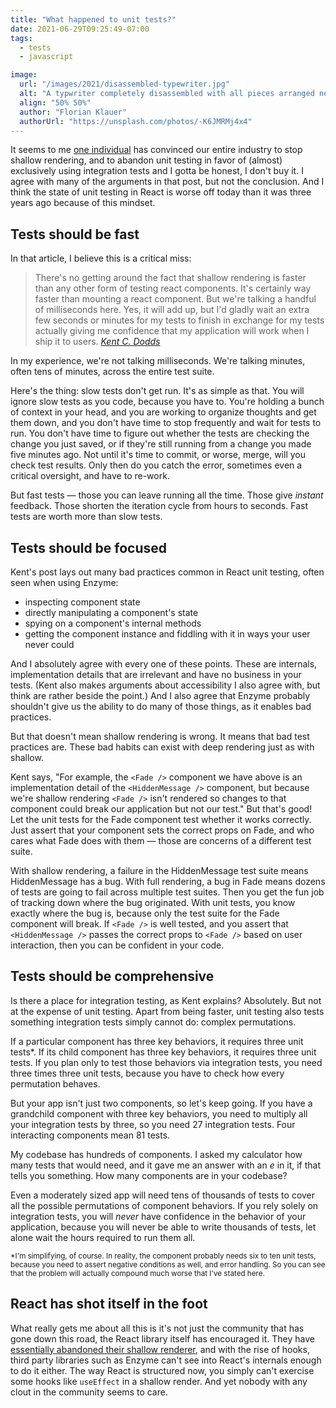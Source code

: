 ```yaml
---
title: "What happened to unit tests?"
date: 2021-06-29T09:25:49-07:00
tags:
  - tests
  - javascript

image:
  url: "/images/2021/disassembled-typewriter.jpg"
  alt: "A typwriter completely disassembled with all pieces arranged neatly on a white surface"
  align: "50% 50%"
  author: "Florian Klauer"
  authorUrl: "https://unsplash.com/photos/-K6JMRMj4x4"
---
```


It seems to me [one individual](https://kentcdodds.com/blog/why-i-never-use-shallow-rendering) has convinced our entire industry to stop shallow rendering, and to abandon unit testing in favor of (almost) exclusively using integration tests and I gotta be honest, I don't buy it.
I agree with many of the arguments in that post, but not the conclusion.
And I think the state of unit testing in React is worse off today than it was three years ago because of this mindset.

## Tests should be fast

In that article, I believe this is a critical miss:

<blockquote>
There's no getting around the fact that shallow rendering is faster than any other form of testing react components.
It's certainly way faster than mounting a react component.
But we're talking a handful of milliseconds here.
Yes, it will add up, but I'd gladly wait an extra few seconds or minutes for my tests to finish in exchange for my tests actually giving me confidence that my application will work when I ship it to users.
<cite><a href="https://kentcdodds.com/blog/why-i-never-use-shallow-rendering#-it-seems-like-a-waste-">Kent C. Dodds</a></cite>
</blockquote>

In my experience, we're not talking milliseconds.
We're talking minutes, often tens of minutes, across the entire test suite.

Here's the thing: slow tests don't get run.
It's as simple as that.
You will ignore slow tests as you code, because you have to.
You're holding a bunch of context in your head, and you are working to organize thoughts and get them down, and you don't have time to stop frequently and wait for tests to run.
You don't have time to figure out whether the tests are checking the change you just saved, or if they're still running from a change you made five minutes ago.
Not until it's time to commit, or worse, merge, will you check test results.
Only then do you catch the error, sometimes even a critical oversight, and have to re-work.

But fast tests — those you can leave running all the time.
Those give *instant* feedback.
Those shorten the iteration cycle from hours to seconds.
Fast tests are worth more than slow tests.

## Tests should be focused

Kent's post lays out many bad practices common in React unit testing, often seen when using Enzyme:

- inspecting component state
- directly manipulating a component's state
- spying on a component's internal methods
- getting the component instance and fiddling with it in ways your user never could

And I absolutely agree with every one of these points.
These are internals, implementation details that are irrelevant and have no business in your tests.
(Kent also makes arguments about accessibility I also agree with, but think are rather beside the point.)
And I also agree that Enzyme probably shouldn't give us the ability to do many of those things, as it enables bad practices.

But that doesn't mean shallow rendering is wrong.
It means that bad test practices are.
These bad habits can exist with deep rendering just as with shallow.

Kent says, "For example, the `<Fade />` component we have above is an implementation detail of the `<HiddenMessage />` component, but because we're shallow rendering `<Fade />` isn't rendered so changes to that component could break our application but not our test."
But that's good!
Let the unit tests for the Fade component test whether it works correctly.
Just assert that your component sets the correct props on Fade, and who cares what Fade does with them — those are concerns of a different test suite.

With shallow rendering, a failure in the HiddenMessage test suite means HiddenMessage has a bug.
With full rendering, a bug in Fade means dozens of tests are going to fail across multiple test suites.
Then you get the fun job of tracking down where the bug originated.
With unit tests, you know exactly where the bug is, because only the test suite for the Fade component will break.
If `<Fade />` is well tested, and you assert that `<HiddenMessage />` passes the correct props to `<Fade />` based on user interaction, then you can be confident in your code.

## Tests should be comprehensive

Is there a place for integration testing, as Kent explains?
Absolutely.
But not at the expense of unit testing.
Apart from being faster, unit testing also tests something integration tests simply cannot do: complex permutations.

If a particular component has three key behaviors, it requires three unit tests*.
If its child component has three key behaviors, it requires three unit tests.
If you plan only to test those behaviors via integration tests, you need three times three unit tests, because you have to check how every permutation behaves.

But your app isn't just two components, so let's keep going.
If you have a grandchild component with three key behaviors, you need to multiply all your integration tests by three, so you need 27 integration tests.
Four interacting components mean 81 tests.

My codebase has hundreds of components.
I asked my calculator how many tests that would need, and it gave me an answer with an _e_ in it, if that tells you something.
How many components are in your codebase?

Even a moderately sized app will need tens of thousands of tests to cover all the possible permutations of component behaviors.
If you rely solely on integration tests, you will _never_ have confidence in the behavior of your application, because you will never be able to write thousands of tests, let alone wait the hours required to run them all.

<small>*I'm simplifying, of course. In reality, the component probably needs  six to ten unit tests, because you need to assert negative conditions as well, and error handling. So you can see that the problem will actually compound much worse that I've stated here.</small>

## React has shot itself in the foot

What really gets me about all this is it's not just the community that has gone down this road, the React library itself has encouraged it.
They have [essentially abandoned their shallow renderer](https://github.com/facebook/react/issues/17321), and with the rise of hooks, third party libraries such as Enzyme can't see into React's internals enough to do it either.
The way React is structured now, you simply can't exercise some hooks like `useEffect` in a shallow render.
And yet nobody with any clout in the community seems to care.

